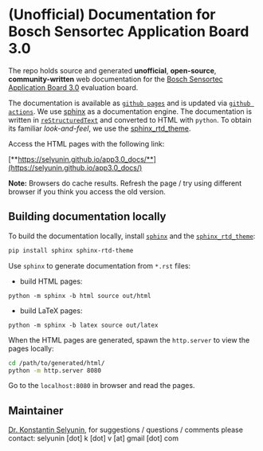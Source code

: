 # (Unofficial) Documentation for Bosch Sensortec Application Board 3.0

The repo holds source and generated **unofficial**, **open-source**, **community-written** web documentation for the
[Bosch Sensortec Application Board 3.0](https://www.bosch-sensortec.com/software-tools/tools/application-board-3-0/) 
evaluation board.

The documentation is available as [`github pages`](https://pages.github.com/) 
and is updated via [`github actions`](https://github.com/features/actions). 
We use [sphinx](https://www.sphinx-doc.org/en/master/) 
as a documentation engine.
The documentation is written in [`reStructuredText`](https://docutils.sourceforge.io/rst.html) 
and converted to HTML with `python`.
To obtain its familiar *look-and-feel*, we use the [sphinx_rtd_theme](https://github.com/readthedocs/sphinx_rtd_theme).

Access the HTML pages with the following link:

[**https://selyunin.github.io/app3.0_docs/**](https://selyunin.github.io/app3.0_docs/)

**Note:** Browsers do cache results. 
Refresh the page / try using different browser if you think you access the old version.

## Building documentation locally

To build the documentation locally, install
[`sphinx`](https://www.sphinx-doc.org/en/master/) and the 
[`sphinx_rtd_theme`](https://pypi.org/project/sphinx-rtd-theme/):
```sh
pip install sphinx sphinx-rtd-theme
```

Use `sphinx` to generate documentation from `*.rst` files:
* build HTML pages:
```
python -m sphinx -b html source out/html
```

* build LaTeX pages:
```
python -m sphinx -b latex source out/latex
```

When the HTML pages are generated, 
spawn the `http.server` to view the pages locally:
```sh
cd /path/to/generated/html/
python -m http.server 8080
```

Go to the `localhost:8080` in browser and read the pages.

## Maintainer

[Dr. Konstantin Selyunin](http://selyunin.com/), 
for suggestions / questions / comments 
please contact: 
selyunin [dot] k [dot] v [at] gmail [dot] com

